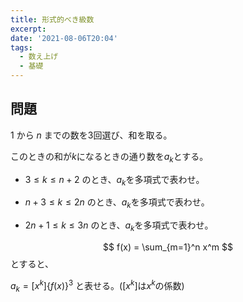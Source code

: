 ```yaml
---
title: 形式的べき級数
excerpt: 
date: '2021-08-06T20:04'
tags:
  - 数え上げ
  - 基礎
---
```


## 問題

$1$ から $n$ までの数を3回選び、和を取る。

このときの和が$k$になるときの通り数を$a_k$とする。



- $3 \le k \le n+2$ のとき、$a_k$を多項式で表わせ。

- $n+3 \le k \le 2n$ のとき、$a_k$を多項式で表わせ。

- $2n+1 \le k \le 3n$ のとき、$a_k$を多項式で表わせ。


$$
f(x) = \sum_{m=1}^n x^m
$$
とすると、

$a_k = [x^k]\{f(x)\}^3$ と表せる。($[x^k]$は$x^k$の係数)

